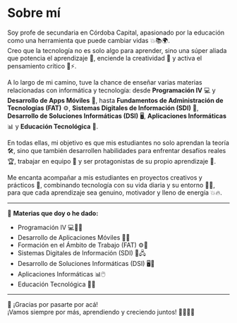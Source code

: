 # Sobre mí

Soy profe de secundaria en Córdoba Capital, apasionado por la educación como una herramienta que puede cambiar vidas 💥📚🌍.  
Creo que la tecnología no es solo algo para aprender, sino una súper aliada que potencia el aprendizaje 🚀, enciende la creatividad 🎨 y activa el pensamiento crítico 🧠⚡.

A lo largo de mi camino, tuve la chance de enseñar varias materias relacionadas con informática y tecnología: desde **Programación IV** 💻 y **Desarrollo de Apps Móviles** 📱, hasta **Fundamentos de Administración de Tecnologías (FAT)** ⚙️, **Sistemas Digitales de Información (SDI)** 🔌, **Desarrollo de Soluciones Informáticas (DSI)** 🖥️, **Aplicaciones Informáticas** 📊 y **Educación Tecnológica** 🔧.

En todas ellas, mi objetivo es que mis estudiantes no solo aprendan la teoría 🛠️, sino que también desarrollen habilidades para enfrentar desafíos reales 🏆, trabajar en equipo 🤝 y ser protagonistas de su propio aprendizaje 🌟.

Me encanta acompañar a mis estudiantes en proyectos creativos y prácticos 🎯, combinando tecnología con su vida diaria y su entorno 🌱🌈, para que cada aprendizaje sea genuino, motivador y lleno de energía 💥🔥.

---

🚀 **Materias que doy o he dado:**  

- Programación IV 💻👨‍💻  
- Desarrollo de Aplicaciones Móviles 📱📲  
- Formación en el Ámbito de Trabajo (FAT) ⚙️🔧  
- Sistemas Digitales de Información (SDI) 🔌🖧  
- Desarrollo de Soluciones Informáticas (DSI) 🖥️💾  
- Aplicaciones Informáticas 📊🖱️  
- Educación Tecnológica 🔧🔩  

---

🙏 ¡Gracias por pasarte por acá!  
¡Vamos siempre por más, aprendiendo y creciendo juntos! 🌟🌱🚀✨
